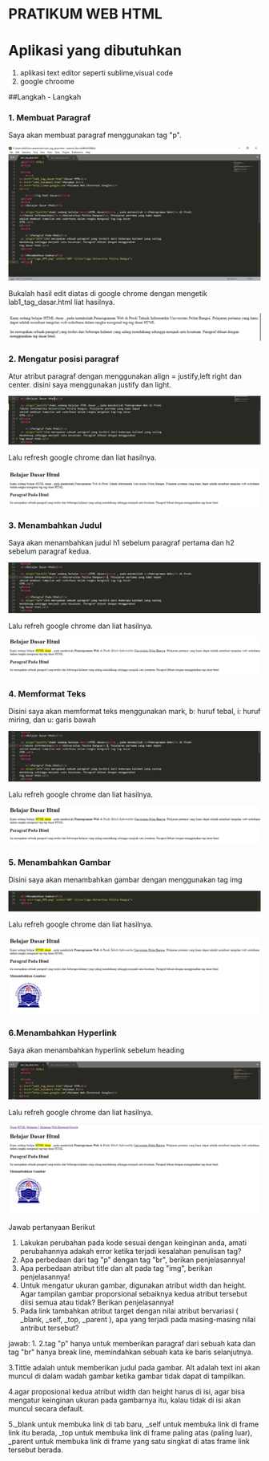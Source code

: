 # PRATIKUM WEB HTML

# Aplikasi yang dibutuhkan
1. aplikasi text editor seperti sublime,visual code
2. google chroome

##Langkah - Langkah
### 1. Membuat Paragraf
Saya akan membuat paragraf menggunakan tag "p".
 
 ![](Photo/Capture.PNG)
 
 Bukalah hasil edit diatas di google chrome dengan mengetik lab1_tag_dasar.html liat hasilnya.
 
 ![](Photo/3.PNG)

### 2. Mengatur posisi paragraf
Atur atribut paragraf dengan menggunakan align = justify,left right dan center. disini saya menggunakan justify dan light.

![](Photo/4.PNG)

Lalu refresh google chrome dan liat hasilnya.

![](Photo/5.PNG)

### 3. Menambahkan Judul
Saya akan menambahkan judul h1 sebelum paragraf pertama dan h2 sebelum paragraf kedua.

![](Photo/6.PNG)

Lalu refreh google chrome dan liat hasilnya.

![](Photo/7.PNG)

### 4. Memformat Teks
Disini saya akan memformat teks menggunakan mark, b: huruf tebal, i: huruf miring, dan u: garis bawah

![](Photo/6.PNG)

Lalu refreh google chrome dan liat hasilnya.

![](Photo/7.PNG)

### 5. Menambahkan Gambar
Disini saya akan menambahkan gambar dengan menggunakan tag img

![](Photo/8.PNG)

Lalu refreh google chrome dan liat hasilnya.

![](Photo/9.PNG)

### 6.Menambahkan Hyperlink
Saya akan menambahkan hyperlink sebelum heading

![](Photo/10.PNG)

Lalu refreh google chrome dan liat hasilnya.

![](Photo/11.PNG)

Jawab pertanyaan Berikut
1. Lakukan perubahan pada kode sesuai dengan keinginan anda, amati perubahannya adakah error ketika terjadi kesalahan penulisan tag? 
2. Apa perbedaan dari tag "p" dengan tag "br", berikan penjelasannya! 
3. Apa perbedaan atribut title dan alt pada tag "img", berikan penjelasannya!  
4. Untuk mengatur ukuran gambar, digunakan atribut width dan height. Agar tampilan gambar proporsional sebaiknya kedua atribut tersebut diisi semua atau tidak? Berikan penjelasannya!  
5. Pada link tambahkan atribut target dengan nilai atribut bervariasi ( _blank, _self, _top, _parent ), apa yang terjadi pada masing-masing nilai antribut tersebut? 

jawab:
1.
2.tag "p" hanya untuk memberikan paragraf dari sebuah kata dan tag "br" hanya break line, memindahkan sebuah kata ke baris selanjutnya.

3.Tittle adalah untuk memberikan judul pada gambar. Alt adalah text ini akan muncul di dalam wadah gambar ketika gambar tidak dapat di tampilkan.

4.agar proposional kedua atribut width dan height harus di isi, agar bisa mengatur keinginan ukuran pada gambarnya itu, kalau tidak di isi akan muncul secara default.

5._blank untuk membuka link di tab baru, _self untuk membuka link di frame link itu berada, _top untuk membuka link di frame paling atas (paling luar), _parent untuk membuka link di frame yang satu singkat di atas frame link tersebut berada.

